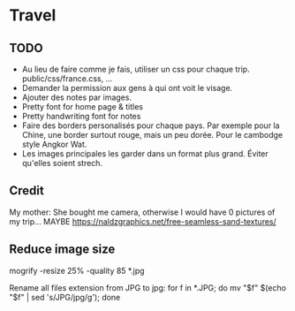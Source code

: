 # Travel

## TODO

- Au lieu de faire comme je fais, utiliser un css pour chaque trip. public/css/france.css, ...
- Demander la permission aux gens à qui ont voit le visage.
- Ajouter des notes par images.
- Pretty font for home page & titles
- Pretty handwriting font for notes
- Faire des borders personalisés pour chaque pays. Par exemple pour la Chine, une border surtout rouge, mais un peu dorée. Pour le cambodge style Angkor Wat.
- Les images principales les garder dans un format plus grand. Éviter qu'elles soient strech.

## Credit

My mother: She bought me camera, otherwise I would have 0 pictures of my trip...
MAYBE
https://naldzgraphics.net/free-seamless-sand-textures/

## Reduce image size
mogrify -resize 25% -quality 85 *.jpg

Rename all files extension from JPG to jpg:
for f in *.JPG; do mv "$f" $(echo "$f" | sed 's/JPG/jpg/g'); done
